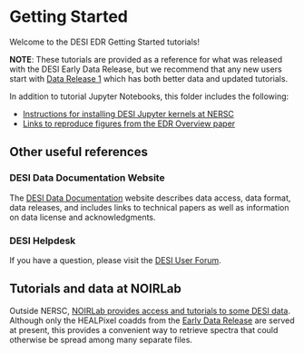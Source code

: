 # Getting Started

Welcome to the DESI EDR Getting Started tutorials!

**NOTE**: These tutorials are provided as a reference for what was released with the DESI Early Data Release,
but we recommend that any new users start with [Data Release 1](../README.md) which has both better
data and updated tutorials.

In addition to tutorial Jupyter Notebooks, this folder includes the following:
- [Instructions for installing DESI Jupyter kernels at NERSC](installing_EDR_kernels_at_NERSC.md)
- [Links to reproduce figures from the EDR Overview paper](figures_from_EDR_paper.md)

## Other useful references

### DESI Data Documentation Website

The [DESI Data Documentation](https://data.desi.lbl.gov/doc/) website describes data access, data format, data releases, and includes links to technical papers as well as information on data license and acknowledgments.

### DESI Helpdesk

If you have a question, please visit the [DESI User Forum](https://help.desi.lbl.gov).

## Tutorials and data at NOIRLab

Outside NERSC, [NOIRLab provides access and tutorials to some DESI data](https://datalab.noirlab.edu/desi/index.php).
Although only the HEALPixel coadds from the [Early Data Release](https://data.desi.lbl.gov/doc/releases/) are served at present, this provides a convenient way to retrieve spectra that could otherwise be spread among many separate files. 
